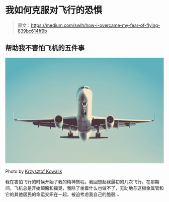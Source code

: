 # 我如何克服对飞行的恐惧

> 原文：<https://medium.com/swlh/how-i-overcame-my-fear-of-flying-839bc614ff9b>

## 帮助我不害怕飞机的五件事

![](img/088edd284022769dba741e0c75404a2e.png)

Photo by [Krzysztof Kowalik](https://unsplash.com/@kowalikus?utm_source=unsplash&utm_medium=referral&utm_content=creditCopyText)

我在害怕飞行的时候开始了我的精神旅程。我回想起我最初的几次飞行，在那期间，飞机总是开始颠簸和摇晃，我除了坐着什么也做不了，无助地与这根金属管和它的其他居民的命运交织在一起，被迫考虑我自己的脆弱…